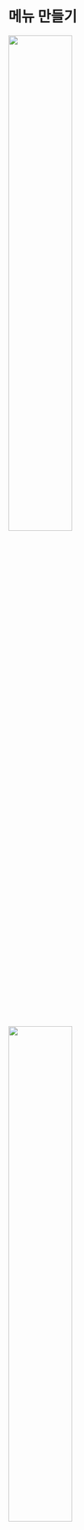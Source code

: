 메뉴 만들기 
=======================
<img src="https://github.com/isp829/3dunitymulty/blob/master/images/lecture3/lecture3-2/3-2-2.PNG" width="50%">  
<img src="https://github.com/isp829/3dunitymulty/blob/master/images/lecture3/lecture3-2/3-2-3.PNG" width="50%">  
<img src="https://github.com/isp829/3dunitymulty/blob/master/images/lecture3/lecture3-2/3-2-4.PNG" width="50%">  

* 각각의 메뉴들에 menu를 달아주고 이름을 붙여준다.  
* 맨처음에는 loadingMenu가 보여야 되니까 open에 체크해준다.  
* 캔버스에는 menuManager를 달아주고 menu들을 넣어준다.  

---------------------------------------   
<img src="https://github.com/isp829/3dunitymulty/blob/master/images/lecture3/lecture3-2/3-2-1.PNG" width="50%">  

* launcher에서 로비에 들어가면 타이틀 메뉴가 켜지도록 코드를 수정해준다.

---------------------------------------   
```
using System.Collections;
using System.Collections.Generic;
using UnityEngine;
using Photon.Pun;//포톤 기능 사용

public class Launcher : MonoBehaviourPunCallbacks//다른 포톤 반응 받아들이기
{
    void Start()
    {
        Debug.Log("Connecting to Master");
        PhotonNetwork.ConnectUsingSettings();//설정한 포톤 서버에 때라 마스터 서버에 연결
    }

    public override void OnConnectedToMaster()//마스터서버에 연결시 작동됨
    {
        Debug.Log("Connected to Master");
        PhotonNetwork.JoinLobby();//마스터 서버 연결시 로비로 연결
    }

    public override void OnJoinedLobby()//로비에 연결시 작동
    {
        MenuManager.Instance.OpenMenu("title");//로비에 들어오면 타이틀 메뉴 키기
        Debug.Log("Joined Lobby");
    }
    void Update()
    {
        
    }
}

```

* 수정한 코드의 전문이다.

----------------------- 
<img src="https://github.com/isp829/3dunitymulty/blob/master/images/lecture3/lecture3-2/3-2-5.PNG" width="50%">  

* 맨처음 실행할때는 loadingMenu말고는 안떠야 하므로 비활성화 시켜주자. 

---------------------------------------   
<img src="https://github.com/isp829/3dunitymulty/blob/master/images/lecture3/lecture3-2/3-2-6.PNG" width="50%">  

* 실행해보면 loading이 뜨다가 title메뉴가 뜨는걸 확일할 수 있다.  

---------------------------------------   
<img src="https://github.com/isp829/3dunitymulty/blob/master/images/lecture3/lecture3-2/3-2-7.png" width="50%">  
<img src="https://github.com/isp829/3dunitymulty/blob/master/images/lecture3/lecture3-2/3-2-8.png" width="50%">  

* create empty로 create room menu를 만들어주고 텍스트 메쉬 프로 input field를 넣어준다. 

---------------------------------------   
<img src="https://github.com/isp829/3dunitymulty/blob/master/images/lecture3/lecture3-2/3-2-9.png" width="50%">  
<img src="https://github.com/isp829/3dunitymulty/blob/master/images/lecture3/lecture3-2/3-2-10.png" width="50%">  

* 창 크기 조절과 글자 크기 조절을 해준다. 

---------------------------------------  
<img src="https://github.com/isp829/3dunitymulty/blob/master/images/lecture3/lecture3-2/3-2-11.PNG" width="50%">  
<img src="https://github.com/isp829/3dunitymulty/blob/master/images/lecture3/lecture3-2/3-2-12.PNG" width="50%">  

* place holder의 내용도 바꿔준다.  

---------------------------------------   
<img src="https://github.com/isp829/3dunitymulty/blob/master/images/lecture3/lecture3-2/3-2-13.PNG" width="50%">  

* game창으로 보면 이런 상태이다.

---------------------------------------   
<img src="https://github.com/isp829/3dunitymulty/blob/master/images/lecture3/lecture3-2/3-2-14.PNG" width="50%">  
<img src="https://github.com/isp829/3dunitymulty/blob/master/images/lecture3/lecture3-2/3-2-15.PNG" width="50%">  

* title menu에서 사용했던 버튼을 복사해서 붙여넣기 해주고 항목들의 이름을 정리해주자. 

---------------------------------------   
<img src="https://github.com/isp829/3dunitymulty/blob/master/images/lecture3/lecture3-2/3-2-16.PNG" width="50%">  
<img src="https://github.com/isp829/3dunitymulty/blob/master/images/lecture3/lecture3-2/3-2-17.PNG" width="50%">  
<img src="https://github.com/isp829/3dunitymulty/blob/master/images/lecture3/lecture3-2/3-2-18.PNG" width="50%">  

* launcher 스크립트를 열어서 수정해주자. 

---------------------------------------   
```
using System.Collections;
using System.Collections.Generic;
using UnityEngine;
using Photon.Pun;//포톤 기능 사용
using TMPro;//텍스트 메쉬 프로 기능 사용

public class Launcher : MonoBehaviourPunCallbacks//다른 포톤 반응 받아들이기
{
    [SerializeField] TMP_InputField roomNameInputField;
    void Start()
    {
        Debug.Log("Connecting to Master");
        PhotonNetwork.ConnectUsingSettings();//설정한 포톤 서버에 때라 마스터 서버에 연결
    }

    public override void OnConnectedToMaster()//마스터서버에 연결시 작동됨
    {
        Debug.Log("Connected to Master");
        PhotonNetwork.JoinLobby();//마스터 서버 연결시 로비로 연결
    }

    public override void OnJoinedLobby()//로비에 연결시 작동
    {
        MenuManager.Instance.OpenMenu("title");//로비에 들어오면 타이틀 메뉴 키기
        Debug.Log("Joined Lobby");
    }
    public void CreateRoom()//방만들기
    {
        if (string.IsNullOrEmpty(roomNameInputField.text))
        {
            return;//방 이름이 빈값이면 방 안만들어짐
        }
        PhotonNetwork.CreateRoom(roomNameInputField.text);//포톤 네트워크기능으로 roomNameInputField.text의 이름으로 방을 만든다.
        MenuManager.Instance.OpenMenu("loading");//로딩창 열기
    }
}

```

* 수정한 launcher 스크립트이다. 

---------------------
<img src="https://github.com/isp829/3dunitymulty/blob/master/images/lecture3/lecture3-2/3-2-19.png" width="50%">  
<img src="https://github.com/isp829/3dunitymulty/blob/master/images/lecture3/lecture3-2/3-2-20.PNG" width="50%">  

* create room menu에 menu스크립트를 넣어주고 이름을 입력해준다.  
* canvas에서도 새로 입력한 요소들을 넣어준다. 

---------------------------------------   
[목차로](https://github.com/isp829/Unity3DMulti/blob/master/README.md)  
[다음](https://github.com/isp829/Unity3DMulti/blob/master/lecture/lecture3-3.md)  
-----------------------------
